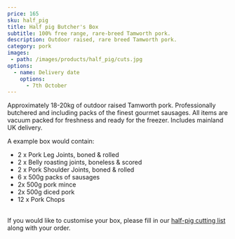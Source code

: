 ```yaml
---
price: 165
sku: half_pig
title: Half pig Butcher's Box
subtitle: 100% free range, rare-breed Tamworth pork.
description: Outdoor raised, rare breed Tamworth pork.
category: pork
images:
 - path: /images/products/half_pig/cuts.jpg
options:
  - name: Delivery date
    options:
      - 7th October
---
```


Approximately 18-20kg of outdoor raised Tamworth pork.  Professionally butchered and including packs of the finest gourmet sausages. All items are vacuum packed for freshness and ready for the freezer. Includes mainland UK delivery.

A example box would contain:

- 2 x Pork Leg Joints, boned & rolled
- 2 x Belly roasting joints, boneless & scored
- 2 x Pork Shoulder Joints, boned & rolled
- 6 x 500g packs of sausages
- 2x 500g pork mince
- 2x 500g diced pork
- 12 x Pork Chops

<br>
If you would like to customise your box, please fill in our <a href="https://forms.gle/i5XnDvGcEJWcyC6C9" target="_blank"> half-pig cutting list</a> along with your order.